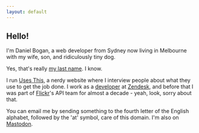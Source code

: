 ```yaml
---
layout: default
---
```


## Hello!

I'm Daniel Bogan, a web developer from Sydney now living in Melbourne with my wife, son, and ridiculously tiny dog.

Yes, that's really [my last name](https://en.wikipedia.org/wiki/Bogan "The Wikipedia entry for Bogan."). I know.

I run [Uses This](https://usesthis.com/ "A nerdy interview site."), a nerdy website where I interview people about what they use to get the job done. I work as a [developer](https://github.com/waferbaby/ "My GitHub account.") at [Zendesk](https://www.zendesk.com "Awesome customer support software."), and before that I was part of [Flickr](https://flickr.com/ "A photo sharing website.")'s API team for almost a decade - yeah, look, sorry about that.

You can email me by sending something to the fourth letter of the English alphabet, followed by the 'at' symbol, care of this domain. I'm also on [Mastodon](https://social.waferbaby.com/@d "My Mastodon account.").
